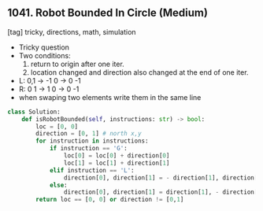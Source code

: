## 1041. Robot Bounded In Circle (Medium)
[tag] tricky, directions, math, simulation

- Tricky question
- Two conditions:
  1. return to origin after one iter.
  2. location changed and direction also changed at the end of one iter.
- L: 0,1 -> -1 0 -> 0 -1
- R: 0 1 -> 1 0 -> 0 -1
- when swaping two elements write them in the same line


```python
class Solution:
    def isRobotBounded(self, instructions: str) -> bool:
        loc = [0, 0]
        direction = [0, 1] # north x,y
        for instruction in instructions:
            if instruction == 'G':
                loc[0] = loc[0] + direction[0]
                loc[1] = loc[1] + direction[1] 
            elif instruction == 'L':
                direction[0], direction[1] = - direction[1], direction[0]
            else:
                direction[0], direction[1] = direction[1], - direction[0]
        return loc == [0, 0] or direction != [0,1]
```
